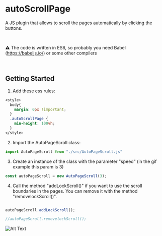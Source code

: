 # autoScrollPage
A JS plugin that allows to scroll the pages automatically by clicking the buttons.

<br>

:warning: The code is written in ES6, so probably you need Babel (https://babeljs.io/) or some other compilers

<br>

## Getting Started
1) Add these css rules: 
```css
<style>
  body{
    margin: 0px !important;
  }
  .autoScrollPage {
    min-height: 100vh;
  }
</style>
```
2) Import the AutoPageScroll class:
```javascript
import AutoPageScroll from "./src/AutoPageScroll.js" 
```
3) Create an instance of the class with the parameter "speed" (in the gif example this param is 3)
```javascript
const autoPageScroll = new AutoPageScroll(3);
```
4) Call the method "addLockScroll()" if you want to use the scroll boundaries in the pages. You can remove it with the method "removelockScroll()".
```javascript

autoPageScroll.addLockScroll(); 

//autoPageScroll.removelockScroll();
```

![Alt Text](https://media.giphy.com/media/APqdCCpIZw7JD5xHok/giphy.gif)
